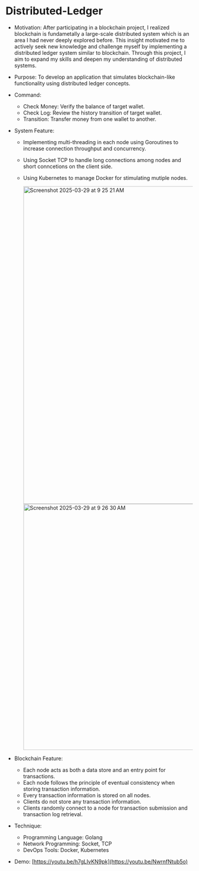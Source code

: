 # Distributed-Ledger

* Motivation: After participating in a blockchain project, I realized blockchain is fundametally a large-scale distributed system which is an area I had never deeply explored before. This insight motivated me to actively seek new knowledge and challenge myself by implementing a distributed ledger system similar to blockchain. Through this project, I aim to expand my skills and deepen my understanding of distributed systems.
  
* Purpose: To develop an application that simulates blockchain-like functionality using distributed ledger concepts.

* Command:
    * Check Money: Verify the balance of target wallet.
    * Check Log: Review the history transition of target wallet.
    * Transition: Transfer money from one wallet to another.

* System Feature:
    * Implementing multi-threading in each node using Goroutines to increase connection throughput and concurrency.
    * Using Socket TCP to handle long connections among nodes and short conncetions on the client side.
    * Using Kubernetes to manage Docker for stimulating mutiple nodes.
      
      <img width="853" alt="Screenshot 2025-03-29 at 9 25 21 AM" src="https://github.com/user-attachments/assets/57ab9dcc-af9f-4369-b80d-c397eff49b01" />
      <img width="661" alt="Screenshot 2025-03-29 at 9 26 30 AM" src="https://github.com/user-attachments/assets/04cbce50-629d-4331-ac48-bab9c41d48b2" />

* Blockchain Feature:
    *  Each node acts as both a data store and an entry point for transactions.
    *  Each node follows the principle of eventual consistency when storing transaction information.
    *  Every transaction information is stored on all nodes.
    *  Clients do not store any transaction information.
    *  Clients randomly connect to a node for transaction submission and transaction log retrieval.
      
* Technique:
    * Programming Language: Golang
    * Network Programming: Socket, TCP
    * DevOps Tools: Docker, Kubernetes

* Demo: [https://youtu.be/h7gLIvKN9pk](https://youtu.be/NwrnfNtub5o)
